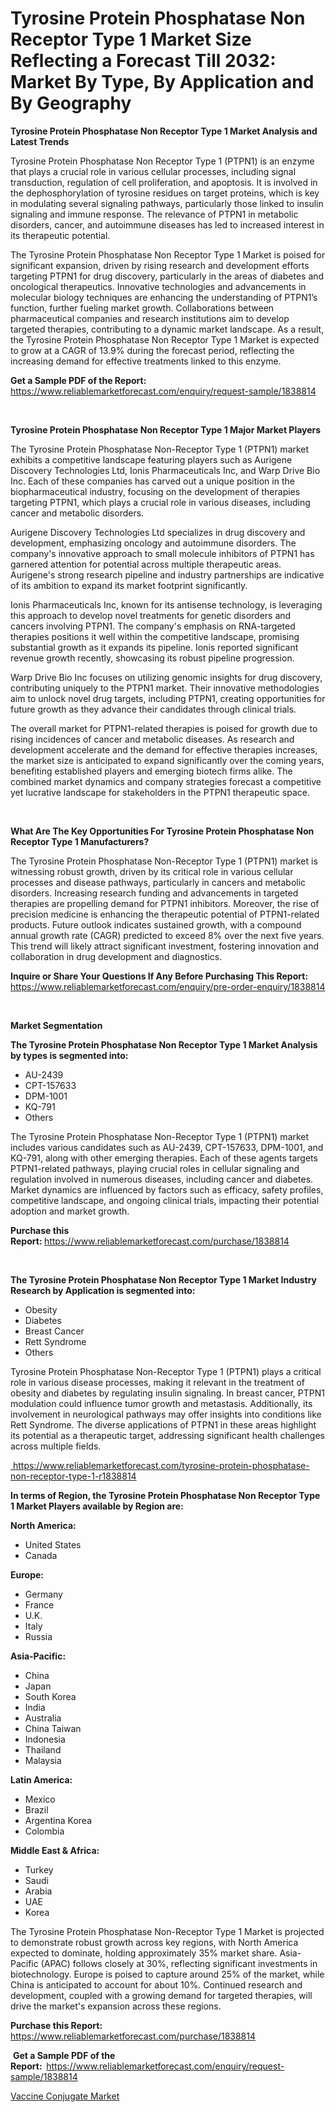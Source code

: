 <p><h1>Tyrosine Protein Phosphatase Non Receptor Type 1 Market Size Reflecting a Forecast Till 2032: Market By Type, By Application and By Geography</h1></p><p><strong>Tyrosine Protein Phosphatase Non Receptor Type 1 Market Analysis and Latest Trends</strong></p>
<p><p>Tyrosine Protein Phosphatase Non Receptor Type 1 (PTPN1) is an enzyme that plays a crucial role in various cellular processes, including signal transduction, regulation of cell proliferation, and apoptosis. It is involved in the dephosphorylation of tyrosine residues on target proteins, which is key in modulating several signaling pathways, particularly those linked to insulin signaling and immune response. The relevance of PTPN1 in metabolic disorders, cancer, and autoimmune diseases has led to increased interest in its therapeutic potential.</p><p>The Tyrosine Protein Phosphatase Non Receptor Type 1 Market is poised for significant expansion, driven by rising research and development efforts targeting PTPN1 for drug discovery, particularly in the areas of diabetes and oncological therapeutics. Innovative technologies and advancements in molecular biology techniques are enhancing the understanding of PTPN1’s function, further fueling market growth. Collaborations between pharmaceutical companies and research institutions aim to develop targeted therapies, contributing to a dynamic market landscape. As a result, the Tyrosine Protein Phosphatase Non Receptor Type 1 Market is expected to grow at a CAGR of 13.9% during the forecast period, reflecting the increasing demand for effective treatments linked to this enzyme.</p></p>
<p><strong>Get a Sample PDF of the Report:&nbsp;</strong> <a href="https://www.reliablemarketforecast.com/enquiry/request-sample/1838814?utm_campaign=2736&utm_medium=2&utm_source=Github&utm_content=ia&utm_term=08032025&utm_id=tyrosine-protein-phosphatase-non-receptor-type-1">https://www.reliablemarketforecast.com/enquiry/request-sample/1838814</a></p>
<p>&nbsp;</p>
<p><strong>Tyrosine Protein Phosphatase Non Receptor Type 1 Major Market Players</strong></p>
<p><p>The Tyrosine Protein Phosphatase Non-Receptor Type 1 (PTPN1) market exhibits a competitive landscape featuring players such as Aurigene Discovery Technologies Ltd, Ionis Pharmaceuticals Inc, and Warp Drive Bio Inc. Each of these companies has carved out a unique position in the biopharmaceutical industry, focusing on the development of therapies targeting PTPN1, which plays a crucial role in various diseases, including cancer and metabolic disorders.</p><p>Aurigene Discovery Technologies Ltd specializes in drug discovery and development, emphasizing oncology and autoimmune disorders. The company's innovative approach to small molecule inhibitors of PTPN1 has garnered attention for potential across multiple therapeutic areas. Aurigene's strong research pipeline and industry partnerships are indicative of its ambition to expand its market footprint significantly.</p><p>Ionis Pharmaceuticals Inc, known for its antisense technology, is leveraging this approach to develop novel treatments for genetic disorders and cancers involving PTPN1. The company's emphasis on RNA-targeted therapies positions it well within the competitive landscape, promising substantial growth as it expands its pipeline. Ionis reported significant revenue growth recently, showcasing its robust pipeline progression.</p><p>Warp Drive Bio Inc focuses on utilizing genomic insights for drug discovery, contributing uniquely to the PTPN1 market. Their innovative methodologies aim to unlock novel drug targets, including PTPN1, creating opportunities for future growth as they advance their candidates through clinical trials.</p><p>The overall market for PTPN1-related therapies is poised for growth due to rising incidences of cancer and metabolic diseases. As research and development accelerate and the demand for effective therapies increases, the market size is anticipated to expand significantly over the coming years, benefiting established players and emerging biotech firms alike. The combined market dynamics and company strategies forecast a competitive yet lucrative landscape for stakeholders in the PTPN1 therapeutic space.</p></p>
<p>&nbsp;</p>
<p><strong>What Are The Key Opportunities For Tyrosine Protein Phosphatase Non Receptor Type 1 Manufacturers?</strong></p>
<p><p>The Tyrosine Protein Phosphatase Non-Receptor Type 1 (PTPN1) market is witnessing robust growth, driven by its critical role in various cellular processes and disease pathways, particularly in cancers and metabolic disorders. Increasing research funding and advancements in targeted therapies are propelling demand for PTPN1 inhibitors. Moreover, the rise of precision medicine is enhancing the therapeutic potential of PTPN1-related products. Future outlook indicates sustained growth, with a compound annual growth rate (CAGR) predicted to exceed 8% over the next five years. This trend will likely attract significant investment, fostering innovation and collaboration in drug development and diagnostics.</p></p>
<p><strong>Inquire or Share Your Questions If Any Before Purchasing This Report:</strong> <a href="https://www.reliablemarketforecast.com/enquiry/pre-order-enquiry/1838814?utm_campaign=2736&utm_medium=2&utm_source=Github&utm_content=ia&utm_term=08032025&utm_id=tyrosine-protein-phosphatase-non-receptor-type-1">https://www.reliablemarketforecast.com/enquiry/pre-order-enquiry/1838814</a></p>
<p>&nbsp;</p>
<p><strong>Market Segmentation</strong></p>
<p><strong>The Tyrosine Protein Phosphatase Non Receptor Type 1 Market Analysis by types is segmented into:</strong></p>
<p><ul><li>AU-2439</li><li>CPT-157633</li><li>DPM-1001</li><li>KQ-791</li><li>Others</li></ul></p>
<p><p>The Tyrosine Protein Phosphatase Non-Receptor Type 1 (PTPN1) market includes various candidates such as AU-2439, CPT-157633, DPM-1001, and KQ-791, along with other emerging therapies. Each of these agents targets PTPN1-related pathways, playing crucial roles in cellular signaling and regulation involved in numerous diseases, including cancer and diabetes. Market dynamics are influenced by factors such as efficacy, safety profiles, competitive landscape, and ongoing clinical trials, impacting their potential adoption and market growth.</p></p>
<p><strong>Purchase this Report:&nbsp;</strong><a href="https://www.reliablemarketforecast.com/purchase/1838814?utm_campaign=2736&utm_medium=2&utm_source=Github&utm_content=ia&utm_term=08032025&utm_id=tyrosine-protein-phosphatase-non-receptor-type-1">https://www.reliablemarketforecast.com/purchase/1838814</a></p>
<p>&nbsp;</p>
<p><strong>The Tyrosine Protein Phosphatase Non Receptor Type 1 Market Industry Research by Application is segmented into:</strong></p>
<p><ul><li>Obesity</li><li>Diabetes</li><li>Breast Cancer</li><li>Rett Syndrome</li><li>Others</li></ul></p>
<p><p>Tyrosine Protein Phosphatase Non-Receptor Type 1 (PTPN1) plays a critical role in various disease processes, making it relevant in the treatment of obesity and diabetes by regulating insulin signaling. In breast cancer, PTPN1 modulation could influence tumor growth and metastasis. Additionally, its involvement in neurological pathways may offer insights into conditions like Rett Syndrome. The diverse applications of PTPN1 in these areas highlight its potential as a therapeutic target, addressing significant health challenges across multiple fields.</p></p>
<p><a href="https://www.reliablemarketforecast.com/tyrosine-protein-phosphatase-non-receptor-type-1-r1838814?utm_campaign=2736&utm_medium=2&utm_source=Github&utm_content=ia&utm_term=08032025&utm_id=tyrosine-protein-phosphatase-non-receptor-type-1">&nbsp;https://www.reliablemarketforecast.com/tyrosine-protein-phosphatase-non-receptor-type-1-r1838814</a></p>
<p><strong>In terms of Region, the Tyrosine Protein Phosphatase Non Receptor Type 1 Market Players available by Region are:</strong></p>
<p>
    <p> <strong> North America: </strong>
        <ul>
            <li>United States</li>
            <li>Canada</li>
        </ul>
        </p> 
    <p> <strong> Europe: </strong>
        <ul>
            <li>Germany</li>
            <li>France</li>
            <li>U.K.</li>
            <li>Italy</li>
            <li>Russia</li>
        </ul>
        </p> 
    <p> <strong> Asia-Pacific: </strong>
        <ul>
            <li>China</li>
            <li>Japan</li>
            <li>South Korea</li>
            <li>India</li>
            <li>Australia</li>
            <li>China Taiwan</li>
            <li>Indonesia</li>
            <li>Thailand</li>
            <li>Malaysia</li>
        </ul>
        </p> 
    <p> <strong> Latin America: </strong>
        <ul>
            <li>Mexico</li>
            <li>Brazil</li>
            <li>Argentina Korea</li>
            <li>Colombia</li>
        </ul>
        </p> 
    <p> <strong> Middle East & Africa: </strong>
        <ul>
            <li>Turkey</li>
            <li>Saudi</li>
            <li>Arabia</li>
            <li>UAE</li>
            <li>Korea</li>
        </ul>
    </p>
    </p>
<p><p>The Tyrosine Protein Phosphatase Non-Receptor Type 1 Market is projected to demonstrate robust growth across key regions, with North America expected to dominate, holding approximately 35% market share. Asia-Pacific (APAC) follows closely at 30%, reflecting significant investments in biotechnology. Europe is poised to capture around 25% of the market, while China is anticipated to account for about 10%. Continued research and development, coupled with a growing demand for targeted therapies, will drive the market's expansion across these regions.</p></p>
<p><strong>Purchase this Report: </strong><a href="https://www.reliablemarketforecast.com/purchase/1838814?utm_campaign=2736&utm_medium=2&utm_source=Github&utm_content=ia&utm_term=08032025&utm_id=tyrosine-protein-phosphatase-non-receptor-type-1">https://www.reliablemarketforecast.com/purchase/1838814</a></p>
<p>&nbsp;<strong>Get a Sample PDF of the Report:&nbsp;&nbsp;</strong><a href="https://www.reliablemarketforecast.com/enquiry/request-sample/1838814?utm_campaign=2736&utm_medium=2&utm_source=Github&utm_content=ia&utm_term=08032025&utm_id=tyrosine-protein-phosphatase-non-receptor-type-1">https://www.reliablemarketforecast.com/enquiry/request-sample/1838814</a></p>
<p><strong></strong></p>
<p><p><a href="https://github.com/elitasvimal/Market-Research-Report-List-1/blob/main/vaccine-conjugate-market.md?utm_campaign=2736&utm_medium=2&utm_source=Github&utm_content=ia&utm_term=08032025&utm_id=tyrosine-protein-phosphatase-non-receptor-type-1">Vaccine Conjugate Market</a></p></p>